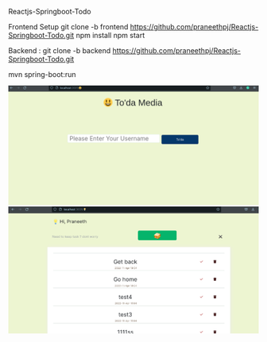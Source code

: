 Reactjs-Springboot-Todo

Frontend Setup git clone -b frontend https://github.com/praneethpj/Reactjs-Springboot-Todo.git npm install npm start

Backend : git clone -b backend https://github.com/praneethpj/Reactjs-Springboot-Todo.git

mvn spring-boot:run


![alt text](https://github.com/praneethpj/Reactjs-Springboot-Todo/blob/frontend/1.png)
![alt text](https://github.com/praneethpj/Reactjs-Springboot-Todo/blob/frontend/2.png)

